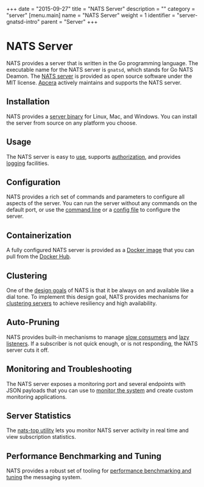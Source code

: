+++
date = "2015-09-27"
title = "NATS Server"
description = ""
category = "server"
[menu.main]
  name = "NATS Server"
  weight = 1
  identifier = "server-gnatsd-intro"
  parent = "Server"
+++

# NATS Server

NATS provides a server that is written in the Go programming language. The executable name for the NATS server is `gnatsd`, which stands for Go NATS Deamon. The [NATS server](https://github.com/nats-io/gnatsd) is provided as open source software under the MIT license. [Apcera](http://www.apcera.com/) actively maintains and supports the NATS server.

## Installation

NATS provides a [server binary](/documentation/tutorials/gnatsd-install/) for Linux, Mac, and Windows. You can install the server from source on any platform you choose.

## Usage

The NATS server is easy to [use](/documentation/server/gnatsd-usage/), supports [authorization](/documentation/server/gnatsd-authorization/), and provides [logging](/documentation/server/gnatsd-logging/) facilities.

## Configuration

NATS provides a rich set of commands and parameters to configure all aspects of the server. You can run the server without any commands on the default port, or use the [command line](/documentation/server/gnatsd-usage/) or a [config file](/documentation/server/gnatsd-config/) to configure the server.

## Containerization

A fully configured NATS server is provided as a [Docker image](/documentation/server/gnatsd-container/) that you can pull from the [Docker Hub](https://hub.docker.com/_/nats/).

## Clustering

One of the [design goals](/documentation/#design-goals) of NATS is that it be always on and available like a dial tone. To implement this design goal, NATS provides mechanisms for [clustering servers](/documentation/server/gnatsd-cluster/) to achieve resiliency and high availability.

## Auto-Pruning

NATS provides built-in mechanisms to manage [slow consumers](/documentation/server/gnatsd-prune/) and [lazy listeners](/documentation/server/gnatsd-prune/). If a subscriber is not quick enough, or is not responding, the NATS server cuts it off.

## Monitoring and Troubleshooting

The NATS server exposes a monitoring port and several endpoints with JSON payloads that you can use to [monitor the system](/documentation/server/gnatsd-monitoring/) and create custom monitoring applications.

## Server Statistics

The [nats-top utility](/documentation/server/gnatsd-top/) lets you monitor NATS server activity in real time and view subscription statistics.

## Performance Benchmarking and Tuning

NATS provides a robust set of tooling for [performance benchmarking and tuning](/documentation/server/gnatsd-perf/) the messaging system.
